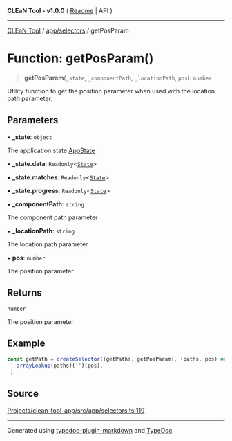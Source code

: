 **CLEaN Tool - v1.0.0** ( [Readme](../../../README.md) \| API )

***

[CLEaN Tool](../../../modules.md) / [app/selectors](../README.md) / getPosParam

# Function: getPosParam()

> **getPosParam**(`_state`, `_componentPath`, `_locationPath`, `pos`): `number`

Utility function to get the position parameter when used with the location path parameter.

## Parameters

▪ **\_state**: `object`

The application state [AppState](../../store/type-aliases/AppState.md)

▪ **\_state.data**: `Readonly`\<[`State`](../../../reducers/data/interfaces/State.md)\>

▪ **\_state.matches**: `Readonly`\<[`State`](../../../selectors/progress/progress/private/interfaces/State.md)\>

▪ **\_state.progress**: `Readonly`\<[`State`](../../../selectors/progress/progress/private/interfaces/State.md)\>

▪ **\_componentPath**: `string`

The component path parameter

▪ **\_locationPath**: `string`

The location path parameter

▪ **pos**: `number`

The position parameter

## Returns

`number`

The position parameter

## Example

```ts
const getPath = createSelector([getPaths, getPosParam], (paths, pos) =>
   arrayLookup(paths)('')(pos),
 )
```

## Source

[Projects/clean-tool-app/src/app/selectors.ts:119](https://github.com/yuckyh/clean-tool-app/)

***

Generated using [typedoc-plugin-markdown](https://www.npmjs.com/package/typedoc-plugin-markdown) and [TypeDoc](https://typedoc.org/)
